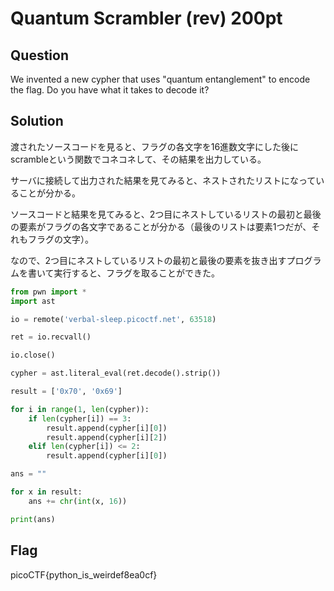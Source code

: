 # Quantum Scrambler (rev) 200pt

## Question
We invented a new cypher that uses "quantum entanglement" to encode the flag. Do you have what it takes to decode it?

## Solution
渡されたソースコードを見ると、フラグの各文字を16進数文字にした後にscrambleという関数でコネコネして、その結果を出力している。

サーバに接続して出力された結果を見てみると、ネストされたリストになっていることが分かる。

ソースコードと結果を見てみると、2つ目にネストしているリストの最初と最後の要素がフラグの各文字であることが分かる（最後のリストは要素1つだが、それもフラグの文字）。

なので、2つ目にネストしているリストの最初と最後の要素を抜き出すプログラムを書いて実行すると、フラグを取ることができた。

```python
from pwn import *
import ast

io = remote('verbal-sleep.picoctf.net', 63518)

ret = io.recvall()

io.close()

cypher = ast.literal_eval(ret.decode().strip())

result = ['0x70', '0x69']

for i in range(1, len(cypher)):
    if len(cypher[i]) == 3:
        result.append(cypher[i][0])
        result.append(cypher[i][2])
    elif len(cypher[i]) <= 2:
        result.append(cypher[i][0])

ans = ""

for x in result:
    ans += chr(int(x, 16))

print(ans)
```

## Flag
picoCTF{python_is_weirdef8ea0cf}
